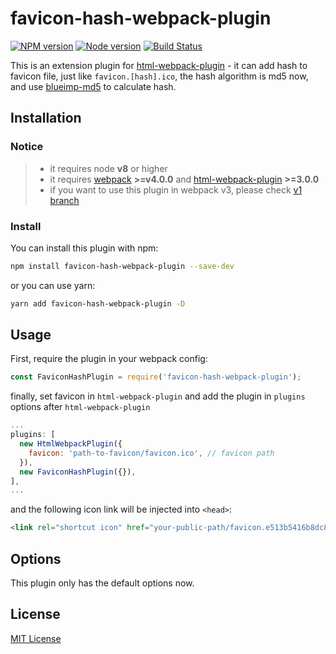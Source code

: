 # favicon-hash-webpack-plugin

[![NPM version][npm-image]][npm-url]
[![Node version][node-version-image]][npm-url]
[![Build Status][travis-image]][travis-url]

This is an extension plugin for [html-webpack-plugin](https://github.com/ampedandwired/html-webpack-plugin) - it can add hash to favicon file, just like `favicon.[hash].ico`, the hash algorithm is md5 now, and use [blueimp-md5](https://github.com/blueimp/JavaScript-MD5) to calculate hash.

## Installation

### Notice

> * it requires node **v8** or higher
> * it requires [webpack](https://webpack.js.org/) **>=v4.0.0** and [html-webpack-plugin](https://github.com/ampedandwired/html-webpack-plugin) **>=3.0.0**
> * if you want to use this plugin in webpack v3, please check [v1 branch](https://github.com/zadzbw/favicon-hash-webpack-plugin/tree/v1)

### Install

You can install this plugin with npm:

```bash
npm install favicon-hash-webpack-plugin --save-dev
```

or you can use yarn:

```bash
yarn add favicon-hash-webpack-plugin -D
```

## Usage

First, require the plugin in your webpack config:

```js
const FaviconHashPlugin = require('favicon-hash-webpack-plugin');
```

finally, set favicon in `html-webpack-plugin` and add the plugin in `plugins` options after `html-webpack-plugin`

```js
...
plugins: [
  new HtmlWebpackPlugin({
    favicon: 'path-to-favicon/favicon.ico', // favicon path
  }),
  new FaviconHashPlugin({}),
],
...
```

and the following icon link will be injected into `<head>`:

```html
<link rel="shortcut icon" href="your-public-path/favicon.e513b5416b8dc82513c174d5ccde5c21.ico">
```

## Options

This plugin only has the default options now.

## License

[MIT License](http://www.opensource.org/licenses/mit-license.php)

[npm-image]: https://badgen.net/npm/v/favicon-hash-webpack-plugin
[node-version-image]: https://badgen.net/npm/node/favicon-hash-webpack-plugin
[npm-url]: https://www.npmjs.com/package/favicon-hash-webpack-plugin
[travis-image]: https://travis-ci.org/zadzbw/favicon-hash-webpack-plugin.svg?branch=master
[travis-url]: https://travis-ci.org/zadzbw/favicon-hash-webpack-plugin
